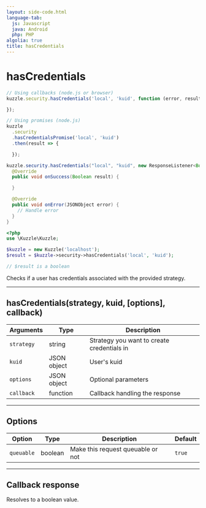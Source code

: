 ```yaml
---
layout: side-code.html
language-tab:
  js: Javascript
  java: Android
  php: PHP
algolia: true
title: hasCredentials
---
```


# hasCredentials

```js
// Using callbacks (node.js or browser)
kuzzle.security.hasCredentials('local', 'kuid', function (error, result) {

});

// Using promises (node.js)
kuzzle
  .security
  .hasCredentialsPromise('local', 'kuid')
  .then(result => {

  });
```

```java
kuzzle.security.hasCredentials("local", "kuid", new ResponseListener<Boolean>() {
  @Override
  public void onSuccess(Boolean result) {

  }

  @Override
  public void onError(JSONObject error) {
    // Handle error
  }
}
```

```php
<?php
use \Kuzzle\Kuzzle;

$kuzzle = new Kuzzle('localhost');
$result = $kuzzle->security->hasCredentials('local', 'kuid');

// $result is a boolean
```

Checks if a user has credentials associated with the provided strategy.

---

## hasCredentials(strategy, kuid, [options], callback)

| Arguments | Type | Description
|-----------|------|------------
| `strategy` | string | Strategy you want to create credentials in
| `kuid` | JSON object | User's kuid
| `options` | JSON object | Optional parameters
| `callback`| function | Callback handling the response

---

## Options

| Option | Type | Description | Default
|--------|------|-------------|---------
| `queuable` | boolean | Make this request queuable or not  | `true`

---

## Callback response

Resolves to a boolean value.

